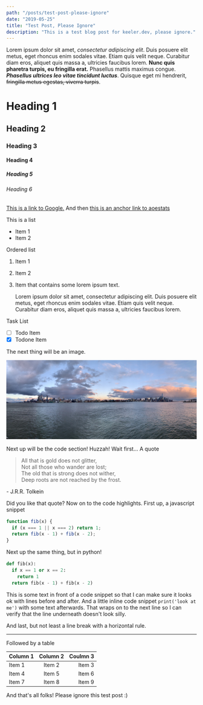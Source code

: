 ```yaml
---
path: "/posts/test-post-please-ignore"
date: "2019-05-25"
title: "Test Post, Please Ignore"
description: "This is a test blog post for keeler.dev, please ignore."
---
```


Lorem ipsum dolor sit amet, *consectetur adipiscing elit*. Duis posuere elit metus, eget rhoncus enim sodales vitae. Etiam quis velit neque. Curabitur diam eros, aliquet quis massa a, ultricies faucibus lorem. **Nunc quis pharetra turpis, eu fringilla erat.** Phasellus mattis maximus congue. **_Phasellus ultrices leo vitae tincidunt luctus_**. Quisque eget mi hendrerit, ~~fringilla metus egestas, viverra turpis~~.

# Heading 1
## Heading 2
### Heading 3
#### Heading 4
##### Heading 5
###### Heading 6

[This is a link to Google.](https://google.com) And then [this is an anchor link to aoestats][1]

This is a list
- Item 1
- Item 2

Ordered list
1. Item 1
2. Item 2
3. Item that contains some lorem ipsum text.

   Lorem ipsum dolor sit amet, consectetur adipiscing elit. Duis posuere elit metus, eget rhoncus enim sodales vitae. Etiam quis velit neque. Curabitur diam eros, aliquet quis massa a, ultricies faucibus lorem.

Task List
* [ ] Todo Item
* [x] Todone Item

The next thing will be an image.

![NYC skyline](../images/ny_skyline.jpg)

Next up will be the code section! Huzzah! Wait first... A quote

> All that is gold does not glitter,<br>
> Not all those who wander are lost;<br>
> The old that is strong does not wither,<br>
> Deep roots are not reached by the frost.

\- J.R.R. Tolkein

Did you like that quote? Now on to the code highlights. First up, a javascript snippet

```javascript
function fib(x) {
  if (x === 1 || x === 2) return 1;
  return fib(x - 1) + fib(x - 2);
}
```

Next up the same thing, but in python!

```python
def fib(x):
  if x == 1 or x == 2:
    return 1
  return fib(x - 1) + fib(x - 2)
```

This is some text in front of a code snippet so that I can make sure it looks ok with lines before and after. And a little inline code snippet `print('look at me')` with some text afterwards. That wraps on to the next line so I can verify that the line underneath doesn't look silly.

And last, but not least a line break with a horizontal rule.

---

Followed by a table

| Column 1 | Column 2 | Coulmn 3|
|----------|:--------:|--------:|
|Item 1    |Item 2    |Item 3   |
|Item 4    |Item 5    |Item 6   |
|Item 7    |Item 8    |Item 9   |

And that's all folks! Please ignore this test post :)

[1]: https://aoestats.io
